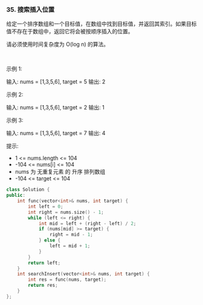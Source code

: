 ### 35. 搜索插入位置



给定一个排序数组和一个目标值，在数组中找到目标值，并返回其索引。如果目标值不存在于数组中，返回它将会被按顺序插入的位置。

请必须使用时间复杂度为 O(log n) 的算法。

 

示例 1:


输入: nums = [1,3,5,6], target = 5
输出: 2


示例 2:


输入: nums = [1,3,5,6], target = 2
输出: 1


示例 3:


输入: nums = [1,3,5,6], target = 7
输出: 4




提示:

 * 1 <= nums.length <= 104
 * -104 <= nums[i] <= 104
 * nums 为 无重复元素 的 升序 排列数组
 * -104 <= target <= 104

```c++
class Solution {
public:
    int func(vector<int>& nums, int target) {
        int left = 0;
        int right = nums.size() - 1;
        while (left <= right) {
            int mid = left + (right - left) / 2;
            if (nums[mid] >= target) {
                right = mid - 1;
            } else {
                left = mid + 1;
            }
        }
        return left;
    }
    int searchInsert(vector<int>& nums, int target) {
        int res = func(nums, target);
        return res;
    }
};
```

